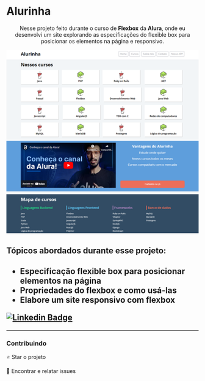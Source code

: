 # Alurinha 

<p align="center">Nesse projeto feito durante o curso de <b>Flexbox</b> da <b>Alura</b>, onde eu desenvolvi um site explorando as especificações do flexible box para posicionar os elementos na página e responsivo.</p>

<img src="./github/1_main.png">
<img src="./github/2_itens.png">

<h2>Tópicos abordados durante esse projeto:<h2>
<ul>
    <li>Especificação flexible box para posicionar elementos na página</li>
    <li>Propriedades do flexbox e como usá-las</li>
    <li>Elabore um site responsivo com flexbox</li>
</ul>

[![Linkedin Badge](https://img.shields.io/badge/-JeanCarlo-blue?style=flat-square&logo=Linkedin&logoColor=white&link=https://www.linkedin.com/in/jeancarlotorre619b/)](https://www.linkedin.com/in/jeancarlotorre619b/)

<hr>
<h3>Contribuindo</h3>


⭐️ Star o projeto

🐛 Encontrar e relatar issues